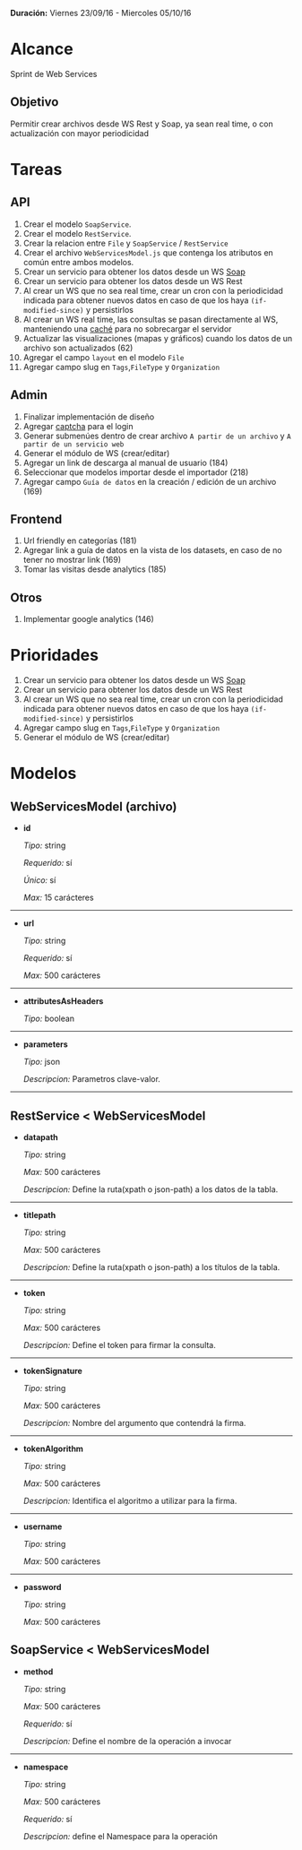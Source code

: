 **Duración:** Viernes 23/09/16 - Miercoles 05/10/16

# Alcance
Sprint de Web Services

## Objetivo
Permitir crear archivos desde WS Rest y Soap, ya sean real time, o con actualización con mayor periodicidad

# Tareas

## API
1. Crear el modelo `SoapService`.
2. Crear el modelo `RestService`.
3. Crear la relacion entre `File` y `SoapService` / `RestService`
4. Crear el archivo `WebServicesModel.js` que contenga los atributos en común entre ambos modelos.
5. Crear un servicio para obtener los datos desde un WS [Soap](https://github.com/vpulim/node-soap)
6. Crear un servicio para obtener los datos desde un WS Rest
7. Al crear un WS que no sea real time, crear un cron con la periodicidad indicada para obtener nuevos datos
 en caso de que los haya `(if-modified-since)` y persistirlos
8. Al crear un WS real time, las consultas se pasan directamente al WS,
 manteniendo una [caché](https://github.com/ptarjan/node-cache) para no sobrecargar el servidor
9. Actualizar las visualizaciones (mapas y gráficos) cuando los datos de un archivo son actualizados (62)
10. Agregar el campo `layout` en el modelo `File`
11. Agregar campo slug en `Tags`,`FileType` y `Organization`

## Admin
1. Finalizar implementación de diseño
2. Agregar [captcha](https://www.google.com/recaptcha/intro/index.html) para el login
3. Generar submenúes dentro de crear archivo `A partir de un archivo` y `A partir de un servicio web`
4. Generar el módulo de WS (crear/editar)
5. Agregar un link de descarga al manual de usuario (184)
6. Seleccionar que modelos importar desde el importador (218)
7. Agregar campo `Guía de datos` en la creación / edición de un archivo (169)

## Frontend
1. Url friendly en categorías (181)
2. Agregar link a guía de datos en la vista de los datasets, en caso de no tener no mostrar link (169)
3. Tomar las visitas desde analytics (185)

## Otros
1. Implementar google analytics (146)

# Prioridades
1. Crear un servicio para obtener los datos desde un WS [Soap](https://github.com/vpulim/node-soap)
2. Crear un servicio para obtener los datos desde un WS Rest
3. Al crear un WS que no sea real time, crear un cron con la periodicidad indicada para obtener nuevos datos
 en caso de que los haya `(if-modified-since)` y persistirlos
4. Agregar campo slug en `Tags`,`FileType` y `Organization`
5. Generar el módulo de WS (crear/editar)

# Modelos

## WebServicesModel (archivo)

- **id**

    *Tipo:* string

    *Requerido:* sí

    *Único:* sí

    *Max:* 15 carácteres

---

- **url**

    *Tipo:* string

    *Requerido:* sí

    *Max:* 500 carácteres

---

- **attributesAsHeaders**

    *Tipo:* boolean

---

- **parameters**

    *Tipo:* json

    *Descripcion:* Parametros clave-valor.

---

## RestService < WebServicesModel

- **datapath**

    *Tipo:* string

    *Max:* 500 carácteres

    *Descripcion:* Define la ruta(xpath o json-path) a los datos de la tabla.

---

- **titlepath**

    *Tipo:* string

    *Max:* 500 carácteres

    *Descripcion:* Define la ruta(xpath o json-path) a los títulos de la tabla.

---

- **token**

    *Tipo:* string

    *Max:* 500 carácteres

    *Descripcion:* Define el token para firmar la consulta.

---

- **tokenSignature**

    *Tipo:* string

    *Max:* 500 carácteres

    *Descripcion:* Nombre del argumento que contendrá la firma.

---

- **tokenAlgorithm**

    *Tipo:* string

    *Max:* 500 carácteres

    *Descripcion:* Identifica el algoritmo a utilizar para la firma.

---

- **username**

    *Tipo:* string

    *Max:* 500 carácteres

---

- **password**

    *Tipo:* string

    *Max:* 500 carácteres


## SoapService < WebServicesModel

- **method**

    *Tipo:* string

    *Max:* 500 carácteres

    *Requerido:* sí

    *Descripcion:* Define el nombre de la operación a invocar

---

- **namespace**

    *Tipo:* string

    *Max:* 500 carácteres

    *Requerido:* sí

    *Descripcion:* define el Namespace para la operación
